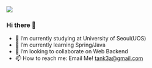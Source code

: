 <img src="https://capsule-render.vercel.app/api?type=cylinder&color=0:f7d794,100:f5cd79&text=Hello,%20World!&fontAlignY=55&animation=fadeIn">

### Hi there 👋


- 🏫 I’m currently studying at University of Seoul(UOS) 
- 🌱 I’m currently learning Spring/Java
- 👯 I’m looking to collaborate on Web Backend
- 📫 How to reach me: Email Me! tank3a@gmail.com
